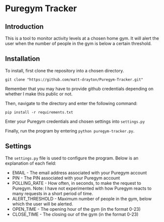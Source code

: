 # Puregym Tracker
## Introduction 
This is a tool to monitor activity levels at a chosen home gym. It will alert the user when the number of people in the gym is below a certain threshold. 
## Installation
To install, first clone the repository into a chosen directory.

    git clone "https://github.com/matt-drayton/Puregym-Tracker.git"
Remember that you may have to provide github credentials depending on whether I make this public or not.

Then, navigate to the directory and enter the following command:

    pip install -r requirements.txt

Enter your Puregym credentials and chosen settings into `settings.py`

Finally, run the program by entering `python puregym-tracker.py`.

## Settings
The `settings.py` file is used to configure the program. Below is an explanation of each field:

 - EMAIL - The email address associated with your Puregym account
 - PIN - The PIN associated with your Puregym account
 - POLLING_RATE - How often, in seconds, to make the request to Puregym. Note: I have not experimented with how Puregym reacts to many requests in a short period of time.
 - ALERT_THRESHOLD - Maximum number of people in the gym, below which the user will be alerted.
 - OPEN_TIME - The opening hour of the gym (in the format 0-23)
 - CLOSE_TIME - The closing our of the gym (in the format 0-23)